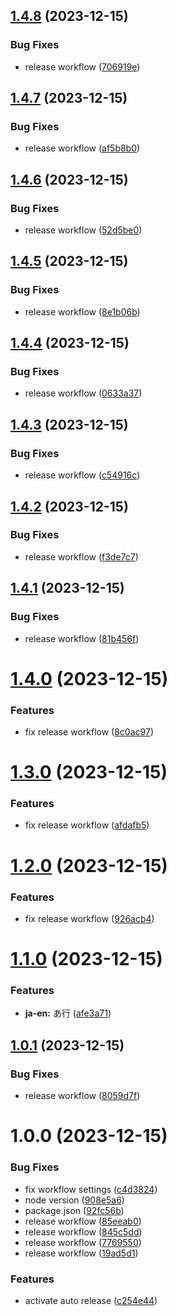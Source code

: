 ## [1.4.8](https://github.com/kbkn3/cspell-dict-riichi-mahjong/compare/v1.4.7...v1.4.8) (2023-12-15)


### Bug Fixes

* release workflow ([706919e](https://github.com/kbkn3/cspell-dict-riichi-mahjong/commit/706919e6c99f7c6af2195f51719660d2abcd6c7a))

## [1.4.7](https://github.com/kbkn3/cspell-dict-riichi-mahjong/compare/v1.4.6...v1.4.7) (2023-12-15)


### Bug Fixes

* release workflow ([af5b8b0](https://github.com/kbkn3/cspell-dict-riichi-mahjong/commit/af5b8b0c597eea11d914810c1c48d86350f60b91))

## [1.4.6](https://github.com/kbkn3/cspell-dict-riichi-mahjong/compare/v1.4.5...v1.4.6) (2023-12-15)


### Bug Fixes

* release workflow ([52d5be0](https://github.com/kbkn3/cspell-dict-riichi-mahjong/commit/52d5be0832d9d950c06c4149ca218fdc652e7f3a))

## [1.4.5](https://github.com/kbkn3/cspell-dict-riichi-mahjong/compare/v1.4.4...v1.4.5) (2023-12-15)


### Bug Fixes

* release workflow ([8e1b06b](https://github.com/kbkn3/cspell-dict-riichi-mahjong/commit/8e1b06b4fb92967c1a29741be20191cdd072eafb))

## [1.4.4](https://github.com/kbkn3/cspell-dict-riichi-mahjong/compare/v1.4.3...v1.4.4) (2023-12-15)


### Bug Fixes

* release workflow ([0633a37](https://github.com/kbkn3/cspell-dict-riichi-mahjong/commit/0633a37306aa4cca4c1484c563e36dff2656c541))

## [1.4.3](https://github.com/kbkn3/cspell-dict-riichi-mahjong/compare/v1.4.2...v1.4.3) (2023-12-15)


### Bug Fixes

* release workflow ([c54916c](https://github.com/kbkn3/cspell-dict-riichi-mahjong/commit/c54916c6aba695def14672a130828277571d66fb))

## [1.4.2](https://github.com/kbkn3/cspell-dict-riichi-mahjong/compare/v1.4.1...v1.4.2) (2023-12-15)


### Bug Fixes

* release workflow ([f3de7c7](https://github.com/kbkn3/cspell-dict-riichi-mahjong/commit/f3de7c79c0be0fac074d18edb3fb2d291c9f2355))

## [1.4.1](https://github.com/kbkn3/cspell-dict-riichi-mahjong/compare/v1.4.0...v1.4.1) (2023-12-15)


### Bug Fixes

* release workflow ([81b456f](https://github.com/kbkn3/cspell-dict-riichi-mahjong/commit/81b456f9431720d36c53205056e340513568e6c4))

# [1.4.0](https://github.com/kbkn3/cspell-dict-riichi-mahjong/compare/v1.3.0...v1.4.0) (2023-12-15)


### Features

* fix release workflow ([8c0ac97](https://github.com/kbkn3/cspell-dict-riichi-mahjong/commit/8c0ac97c31e852d4df7ef43761d84420ce9e44bd))

# [1.3.0](https://github.com/kbkn3/cspell-dict-riichi-mahjong/compare/v1.2.0...v1.3.0) (2023-12-15)


### Features

* fix release workflow ([afdafb5](https://github.com/kbkn3/cspell-dict-riichi-mahjong/commit/afdafb50ed86272bf383a98166d3bf8dcf8cbefc))

# [1.2.0](https://github.com/kbkn3/cspell-dict-riichi-mahjong/compare/v1.1.0...v1.2.0) (2023-12-15)


### Features

* fix release workflow ([926acb4](https://github.com/kbkn3/cspell-dict-riichi-mahjong/commit/926acb4da6813e0a71497f795c35ecb6bd9242c4))

# [1.1.0](https://github.com/kbkn3/cspell-dict-riichi-mahjong/compare/v1.0.1...v1.1.0) (2023-12-15)


### Features

* **ja-en:** あ行 ([afe3a71](https://github.com/kbkn3/cspell-dict-riichi-mahjong/commit/afe3a71a16889dedbddaab0f234df1cc38e646d7))

## [1.0.1](https://github.com/kbkn3/cspell-dict-riichi-mahjong/compare/v1.0.0...v1.0.1) (2023-12-15)


### Bug Fixes

* release workflow ([8059d7f](https://github.com/kbkn3/cspell-dict-riichi-mahjong/commit/8059d7f23c9e185223428adb3b3f00c13ac8400b))

# 1.0.0 (2023-12-15)


### Bug Fixes

* fix workflow settings ([c4d3824](https://github.com/kbkn3/cspell-dict-riichi-mahjong/commit/c4d3824ad838d051e0c7ea499ae727dfb6dc7e04))
* node version ([908e5a6](https://github.com/kbkn3/cspell-dict-riichi-mahjong/commit/908e5a6f16d70d07175574d31b74531ff03e14ac))
* package.json ([92fc56b](https://github.com/kbkn3/cspell-dict-riichi-mahjong/commit/92fc56b8e914a42304fafd5fed43e446aaee7cce))
* release workflow ([85eeab0](https://github.com/kbkn3/cspell-dict-riichi-mahjong/commit/85eeab0c6d945a2bf6dd469143da05690f2f5330))
* release workflow ([845c5dd](https://github.com/kbkn3/cspell-dict-riichi-mahjong/commit/845c5ddac48cc48edc4fcc87bc4973211aa9c2ef))
* release workflow ([7769550](https://github.com/kbkn3/cspell-dict-riichi-mahjong/commit/77695505bf7a2b3a07ef1a6ced886f8452401e59))
* release workflow ([19ad5d1](https://github.com/kbkn3/cspell-dict-riichi-mahjong/commit/19ad5d100e42863b1e5d51f061494bc608b5b95b))


### Features

* activate auto release ([c254e44](https://github.com/kbkn3/cspell-dict-riichi-mahjong/commit/c254e44f0fae48ff3e8e82c1878c44ce21013440))
